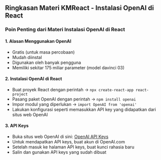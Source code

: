 ## Ringkasan Materi KMReact - Instalasi OpenAI di React

### Poin Penting dari Materi Instalasi OpenAI di React

#### 1. Alasan Menggunakan OpenAI

- Gratis (untuk masa percobaan)
- Mudah diinstal
- Digunakan oleh banyak pengguna
- Memiliki sekitar 175 miliar parameter (model davinci 03)

#### 2. Instalasi OpenAI di React

- Buat proyek React dengan perintah -> `npx create-react-app react-project`
- Pasang paket OpenAI dengan perintah -> `npm install openai`
- Impor modul yang diperlukan -> `import OpenAI from 'openai'`
- Lakukan konfigurasi seperti memasukkan API key yang didapatkan dari situs web OpenAI

#### 3. API Keys

- Buka situs web OpenAI di sini: [OpenAI API Keys](https://platform.openai.com/account/api-keys)
- Untuk mendapatkan API keys, buat akun di OpenAI.com
- Setelah masuk ke halaman API keys, buat kunci rahasia baru
- Salin dan gunakan API keys yang sudah dibuat